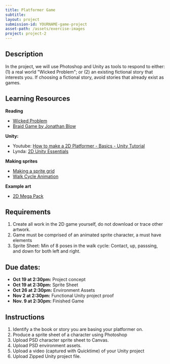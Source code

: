 ```yaml
---
title: Platformer Game
subtitle:
layout: project
submission-id: YOURNAME-game-project
asset-path: /assets/exercise-images
project: project-2
---
```

## Description

In the project, we will use Photoshop and Unity as tools to respond to either: (1) a real world "Wicked Problem"; or (2) an existing fictional story that interests you. If choosing a fictional story, avoid stories that already exist as games.

## Learning Resources

**Reading**

- [Wicked Problem](https://hackernoon.com/design-thinking-and-wicked-problems-9265c14fe8e4)
- [Braid Game by Jonathan Blow](https://www.youtube.com/watch?v=QxXkcg-stLE)

**Unity:**

- Youtube: [How to make a 2D Platformer - Basics - Unity Tutorial](https://youtu.be/UbPiCgCkHTE)
- Lynda: [2D Unity Essentials](https://www.lynda.com/Games-tutorials/Unity-5-2D-Essential-Training/494386-2.html?org=psu.edu)

**Making sprites**

- [Making a sprite grid](https://www.youtube.com/watch?v=8x1dh3TDnss)
- [Walk Cycle Animation](https://www.youtube.com/watch?v=2y6aVz0Acx0)

**Example art**

- [2D Mega Pack](http://devassets.com/assets/2d-mega-pack/)

## Requirements

1. Create all work in the 2D game yourself, do not download or trace other artwork.
2. Game must be comprised of an animated sprite character, a must have elements 
3. Sprite Sheet: Min of 8 poses in the walk cycle: Contact, up, passsing, and down for both left and right.

## Due dates:

- **Oct 19 at 2:30pm:** Project concept
- **Oct 19 at 2:30pm:** Sprite Sheet
- **Oct 26 at 2:30pm:** Environment Assets
- **Nov 2 at 2:30pm:** Functional Unity project proof
- **Nov. 9 at 2:30pm:** Finished Game 

## Instructions

1. Identify a the book or story you are basing your platformer on.
2. Produce a sprite sheet of a character using Photoshop
3. Upload PSD character sprite sheet to Canvas.
4. Upload PSD environment assets.
5. Upload a video (captured with Quicktime) of your Unity project
6. Upload Zipped Unity project file.